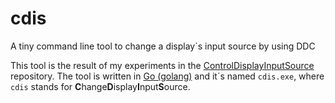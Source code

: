 # cdis
A tiny command line tool to change a display´s input source by using DDC

This tool is the result of my experiments in the [ControlDisplayInputSource](https://github.com/MBODM/ControlDisplayInputSource) repository. The tool is written in [Go (golang)](https://go.dev/) and it´s named `cdis.exe`, where `cdis` stands for **C**hange**D**isplay**I**nput**S**ource.
